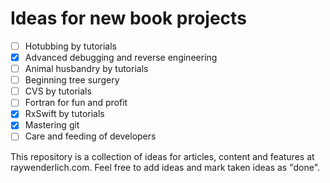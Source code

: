 # Ideas for new book projects
- [ ] Hotubbing by tutorials
- [x] Advanced debugging and reverse engineering
- [ ] Animal husbandry by tutorials
- [ ] Beginning tree surgery
- [ ] CVS by tutorials
- [ ] Fortran for fun and profit
- [x] RxSwift by tutorials
- [x] Mastering git
- [ ] Care and feeding of developers

This repository is a collection of ideas for articles, content
and features at raywenderlich.com.
Feel free to add ideas and mark taken ideas as "done".